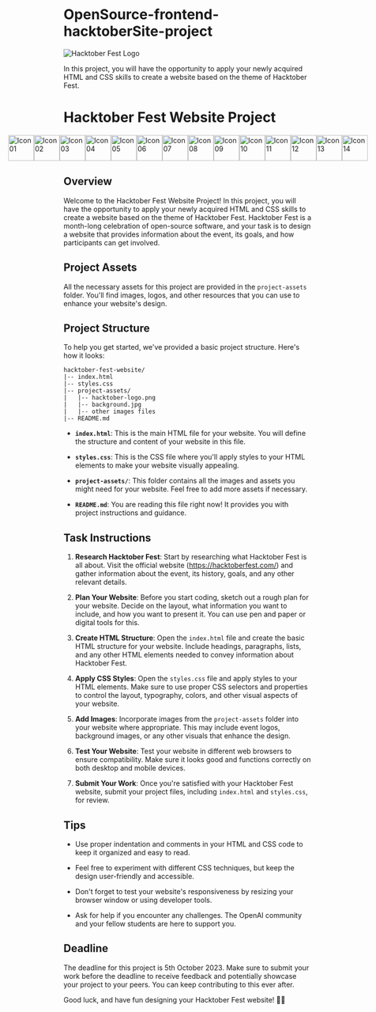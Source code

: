# OpenSource-frontend-hacktoberSite-project

![Hacktober Fest Logo](https://raw.githubusercontent.com/yyppsk/OpenSource-frontend-hacktoberSite-project/main/project-assets/05_logo_set/hf10_horizontal_logos/rgb/hf10_horz_fcl_rgb.png)

In this project, you will have the opportunity to apply your newly acquired HTML and CSS skills to create a website based on the theme of Hacktober Fest.

# Hacktober Fest Website Project

<div style="display: flex; justify-content: center; align-items: center;">
    <a href="https://raw.githubusercontent.com/yyppsk/OpenSource-frontend-hacktoberSite-project/main/project-assets/04_icon_set/%401x/01%401x.png" target="_blank">
        <img src="https://raw.githubusercontent.com/yyppsk/OpenSource-frontend-hacktoberSite-project/main/project-assets/04_icon_set/%401x/01%401x.png" alt="Icon 01" width="52px">
    </a>
    <a href="https://raw.githubusercontent.com/yyppsk/OpenSource-frontend-hacktoberSite-project/main/project-assets/04_icon_set/%401x/02%401x.png" target="_blank">
        <img src="https://raw.githubusercontent.com/yyppsk/OpenSource-frontend-hacktoberSite-project/main/project-assets/04_icon_set/%401x/02%401x.png" alt="Icon 02" width="52px">
    </a>
  <a href="https://raw.githubusercontent.com/yyppsk/OpenSource-frontend-hacktoberSite-project/main/project-assets/04_icon_set/%401x/02%401x.png" target="_blank">
        <img src="https://raw.githubusercontent.com/yyppsk/OpenSource-frontend-hacktoberSite-project/main/project-assets/04_icon_set/%401x/03%401x.png" alt="Icon 03" width="52px">
    </a>
  <a href="https://raw.githubusercontent.com/yyppsk/OpenSource-frontend-hacktoberSite-project/main/project-assets/04_icon_set/%401x/02%401x.png" target="_blank">
        <img src="https://raw.githubusercontent.com/yyppsk/OpenSource-frontend-hacktoberSite-project/main/project-assets/04_icon_set/%401x/04%401x.png" alt="Icon 04" width="52px">
    </a>
  <a href="https://raw.githubusercontent.com/yyppsk/OpenSource-frontend-hacktoberSite-project/main/project-assets/04_icon_set/%401x/02%401x.png" target="_blank">
        <img src="https://raw.githubusercontent.com/yyppsk/OpenSource-frontend-hacktoberSite-project/main/project-assets/04_icon_set/%401x/05%401x.png" alt="Icon 05" width="52px">
    </a>
  <a href="https://raw.githubusercontent.com/yyppsk/OpenSource-frontend-hacktoberSite-project/main/project-assets/04_icon_set/%401x/02%401x.png" target="_blank">
        <img src="https://raw.githubusercontent.com/yyppsk/OpenSource-frontend-hacktoberSite-project/main/project-assets/04_icon_set/%401x/06%401x.png" alt="Icon 06" width="52px">
    </a>
  <a href="https://raw.githubusercontent.com/yyppsk/OpenSource-frontend-hacktoberSite-project/main/project-assets/04_icon_set/%401x/02%401x.png" target="_blank">
        <img src="https://raw.githubusercontent.com/yyppsk/OpenSource-frontend-hacktoberSite-project/main/project-assets/04_icon_set/%401x/07%401x.png" alt="Icon 07" width="52px">
    </a>
  <a href="https://raw.githubusercontent.com/yyppsk/OpenSource-frontend-hacktoberSite-project/main/project-assets/04_icon_set/%401x/02%401x.png" target="_blank">
        <img src="https://raw.githubusercontent.com/yyppsk/OpenSource-frontend-hacktoberSite-project/main/project-assets/04_icon_set/%401x/08%401x.png" alt="Icon 08" width="52px">
    </a>
  <a href="https://raw.githubusercontent.com/yyppsk/OpenSource-frontend-hacktoberSite-project/main/project-assets/04_icon_set/%401x/02%401x.png" target="_blank">
        <img src="https://raw.githubusercontent.com/yyppsk/OpenSource-frontend-hacktoberSite-project/main/project-assets/04_icon_set/%401x/09%401x.png" alt="Icon 09" width="52px">
    </a>
  <a href="https://raw.githubusercontent.com/yyppsk/OpenSource-frontend-hacktoberSite-project/main/project-assets/04_icon_set/%401x/02%401x.png" target="_blank">
        <img src="https://raw.githubusercontent.com/yyppsk/OpenSource-frontend-hacktoberSite-project/main/project-assets/04_icon_set/%401x/10%401x.png" alt="Icon 10" width="52px">
    </a>
  <a href="https://raw.githubusercontent.com/yyppsk/OpenSource-frontend-hacktoberSite-project/main/project-assets/04_icon_set/%401x/02%401x.png" target="_blank">
        <img src="https://raw.githubusercontent.com/yyppsk/OpenSource-frontend-hacktoberSite-project/main/project-assets/04_icon_set/%401x/11%401x.png" alt="Icon 11" width="52px">
    </a>
  <a href="https://raw.githubusercontent.com/yyppsk/OpenSource-frontend-hacktoberSite-project/main/project-assets/04_icon_set/%401x/02%401x.png" target="_blank">
        <img src="https://raw.githubusercontent.com/yyppsk/OpenSource-frontend-hacktoberSite-project/main/project-assets/04_icon_set/%401x/12%401x.png" alt="Icon 12" width="52px">
    </a>
  <a href="https://raw.githubusercontent.com/yyppsk/OpenSource-frontend-hacktoberSite-project/main/project-assets/04_icon_set/%401x/02%401x.png" target="_blank">
        <img src="https://raw.githubusercontent.com/yyppsk/OpenSource-frontend-hacktoberSite-project/main/project-assets/04_icon_set/%401x/13%401x.png" alt="Icon 13" width="52px">
    </a>
  <a href="https://raw.githubusercontent.com/yyppsk/OpenSource-frontend-hacktoberSite-project/main/project-assets/04_icon_set/%401x/02%401x.png" target="_blank">
        <img src="https://raw.githubusercontent.com/yyppsk/OpenSource-frontend-hacktoberSite-project/main/project-assets/04_icon_set/%401x/14%401x.png" alt="Icon 14" width="52px">
    </a>
  
</div>

## Overview

Welcome to the Hacktober Fest Website Project! In this project, you will have the opportunity to apply your newly acquired HTML and CSS skills to create a website based on the theme of Hacktober Fest. Hacktober Fest is a month-long celebration of open-source software, and your task is to design a website that provides information about the event, its goals, and how participants can get involved.

## Project Assets

All the necessary assets for this project are provided in the `project-assets` folder. You'll find images, logos, and other resources that you can use to enhance your website's design.

## Project Structure

To help you get started, we've provided a basic project structure. Here's how it looks:

```
hacktober-fest-website/
|-- index.html
|-- styles.css
|-- project-assets/
|   |-- hacktober-logo.png
|   |-- background.jpg
|   |-- other images files
|-- README.md
```

- **`index.html`**: This is the main HTML file for your website. You will define the structure and content of your website in this file.

- **`styles.css`**: This is the CSS file where you'll apply styles to your HTML elements to make your website visually appealing.

- **`project-assets/`**: This folder contains all the images and assets you might need for your website. Feel free to add more assets if necessary.

- **`README.md`**: You are reading this file right now! It provides you with project instructions and guidance.

## Task Instructions

1. **Research Hacktober Fest**: Start by researching what Hacktober Fest is all about. Visit the official website (https://hacktoberfest.com/) and gather information about the event, its history, goals, and any other relevant details.

2. **Plan Your Website**: Before you start coding, sketch out a rough plan for your website. Decide on the layout, what information you want to include, and how you want to present it. You can use pen and paper or digital tools for this.

3. **Create HTML Structure**: Open the `index.html` file and create the basic HTML structure for your website. Include headings, paragraphs, lists, and any other HTML elements needed to convey information about Hacktober Fest.

4. **Apply CSS Styles**: Open the `styles.css` file and apply styles to your HTML elements. Make sure to use proper CSS selectors and properties to control the layout, typography, colors, and other visual aspects of your website.

5. **Add Images**: Incorporate images from the `project-assets` folder into your website where appropriate. This may include event logos, background images, or any other visuals that enhance the design.

6. **Test Your Website**: Test your website in different web browsers to ensure compatibility. Make sure it looks good and functions correctly on both desktop and mobile devices.

7. **Submit Your Work**: Once you're satisfied with your Hacktober Fest website, submit your project files, including `index.html` and `styles.css`, for review.

## Tips

- Use proper indentation and comments in your HTML and CSS code to keep it organized and easy to read.

- Feel free to experiment with different CSS techniques, but keep the design user-friendly and accessible.

- Don't forget to test your website's responsiveness by resizing your browser window or using developer tools.

- Ask for help if you encounter any challenges. The OpenAI community and your fellow students are here to support you.

## Deadline

The deadline for this project is 5th October 2023. Make sure to submit your work before the deadline to receive feedback and potentially showcase your project to your peers. You can keep contributing to this ever after.

Good luck, and have fun designing your Hacktober Fest website! 🎉🌟
